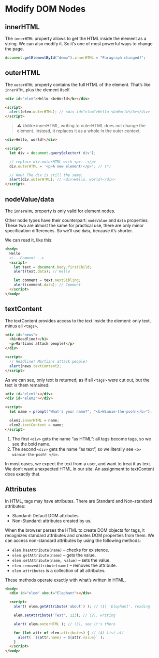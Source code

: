 # Modify DOM Nodes

## innerHTML

The `innerHTML` property allows to get the HTML inside the element as a string. We can also modify it. So it’s one of most powerful ways to change the page.

```javascript
document.getElementById("demo").innerHTML = "Paragraph changed!";
```

## outerHTML

The `outerHTML` property contains the full HTML of the element. That’s like `innerHTML` plus the element itself.

```html
<div id="elem">Hello <b>World</b></div>

<script>
  alert(elem.outerHTML); // <div id="elem">Hello <b>World</b></div>
</script>
```

> ⚠ Unlike innerHTML, writing to outerHTML does not change the element. Instead, it replaces it as a whole in the outer context.

```html
<div>Hello, world!</div>

<script>
  let div = document.querySelector('div');

  // replace div.outerHTML with <p>...</p>
  div.outerHTML = '<p>A new element!</p>'; // (*)

  // Wow! The div is still the same!
  alert(div.outerHTML); // <div>Hello, world!</div>
</script>
```

## nodeValue/data

The `innerHTML` property is only valid for element nodes.

Other node types have their counterpart: `nodeValue` and `data` properties. These two are almost the same for practical use, there are only minor specification differences. So we’ll use `data`, because it’s shorter.

We can read it, like this:

```html
<body>
  Hello
  <!-- Comment -->
  <script>
    let text = document.body.firstChild;
    alert(text.data); // Hello

    let comment = text.nextSibling;
    alert(comment.data); // Comment
  </script>
</body>
```

## textContent

The textContent provides access to the text inside the element: only text, minus all `<tags>`.

```html
<div id="news">
  <h1>Headline!</h1>
  <p>Martians attack people!</p>
</div>

<script>
  // Headline! Martians attack people!
  alert(news.textContent);
</script>
```

As we can see, only text is returned, as if all `<tags>` were cut out, but the text in them remained.

```html
<div id="elem1"></div>
<div id="elem2"></div>

<script>
  let name = prompt("What's your name?", "<b>Winnie-the-pooh!</b>");

  elem1.innerHTML = name;
  elem2.textContent = name;
</script>
```

1. The first `<div>` gets the name “as HTML”: all tags become tags, so we see the bold name.
1. The second `<div>` gets the name “as text”, so we literally see `<b> winnie-the-pooh! </b>`.

In most cases, we expect the text from a user, and want to treat it as text. We don’t want unexpected HTML in our site. An assignment to textContent does exactly that.

##  Attributes

In HTML, tags may have attributes. There are Standard and Non-standard attributes:

- Standard: Default DOM attributes.
- Non-Standard: attributes created by us. 

When the browser parses the HTML to create DOM objects for tags, it recognizes standard attributes and creates DOM properties from them. We can access non-standard attributes by using the following methods:

- `elem.hasAttribute(name)` – checks for existence.
- `elem.getAttribute(name)` – gets the value.
- `elem.setAttribute(name, value)` – sets the value.
- `elem.removeAttribute(name)` – removes the attribute.
- `elem.attributes` is a collection of all attributes.

These methods operate exactly with what’s written in HTML.

```html
<body>
  <div id="elem" about="Elephant"></div>

  <script>
    alert( elem.getAttribute('about') ); // (1) 'Elephant', reading

    elem.setAttribute('Test', 123); // (2), writing

    alert( elem.outerHTML ); // (3), see it's there

    for (let attr of elem.attributes) { // (4) list all
      alert( `${attr.name} = ${attr.value}` );
    }
  </script>
</body>
```